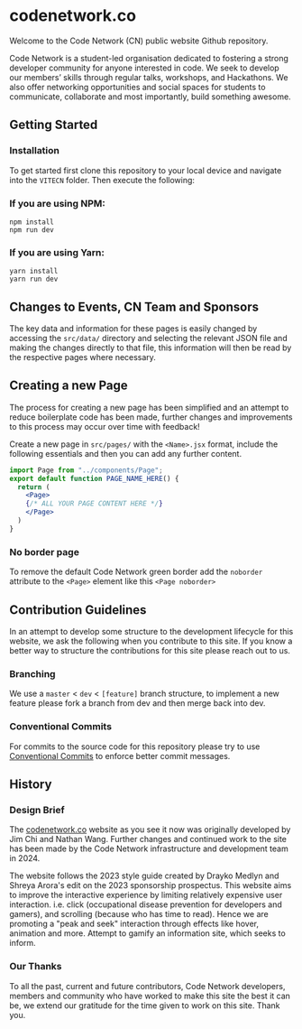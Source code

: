 # codenetwork.co
Welcome to the Code Network (CN) public website Github repository. 

Code Network is a student-led organisation dedicated to
fostering a strong developer community for anyone interested
in code. We seek to develop our members’ skills through regular
talks, workshops, and Hackathons. We also offer networking
opportunities and social spaces for students to communicate,
collaborate and most importantly, build something awesome.

## Getting Started

### Installation
To get started first clone this repository to your local device and navigate into the `VITECN` folder. Then execute the following:

### If you are using NPM:
```
npm install
npm run dev
```

### If you are using Yarn:
```
yarn install
yarn run dev
```
## Changes to Events, CN Team and Sponsors
The key data and information for these pages is easily changed by accessing the `src/data/` directory and selecting the relevant JSON file and making the changes directly to that file, this information will then be read by the respective pages where necessary.

## Creating a new Page
The process for creating a new page has been simplified and an attempt to reduce boilerplate code has been made, further changes and improvements to this process may occur over time with feedback!

Create a new page in `src/pages/` with the `<Name>.jsx` format, include the following essentials and then you can add any further content.
```jsx
import Page from "../components/Page";
export default function PAGE_NAME_HERE() {
  return (
    <Page>
    {/* ALL YOUR PAGE CONTENT HERE */}
    </Page>
  )
}
```
### No border page
To remove the default Code Network green border add the `noborder` attribute to the `<Page>` element like this `<Page noborder>`

## Contribution Guidelines
In an attempt to develop some structure to the development lifecycle for this website, we ask the following when you contribute to this site. If you know a better way to structure the contributions for this site please reach out to us.

### Branching
We use a `master` < `dev` < `[feature]` branch structure, to implement a new feature please fork a branch from dev and then merge back into dev.

### Conventional Commits
For commits to the source code for this repository please try to use [Conventional Commits](https://www.conventionalcommits.org/en/v1.0.0/) to enforce better commit messages.

## History

### Design Brief
The [codenetwork.co](https://codenetwork.co) website as you see it now was originally developed by Jim Chi and Nathan Wang. Further changes and continued work to the site has been made by the Code Network infrastructure and development team in 2024. 

The website follows the 2023 style guide created by Drayko Medlyn and Shreya Arora's edit on the 2023 sponsorship prospectus. This website aims to improve the interactive experience by limiting relatively expensive user interaction. i.e. click (occupational disease prevention for developers and gamers), and scrolling (because who has time to read). Hence we are promoting a "peak and seek" interaction through effects like hover, animation and more. Attempt to gamify an information site, which seeks to inform.

### Our Thanks
To all the past, current and future contributors, Code Network developers, members and community who have worked to make this site the best it can be, we extend our gratitude for the time given to work on this site. Thank you.